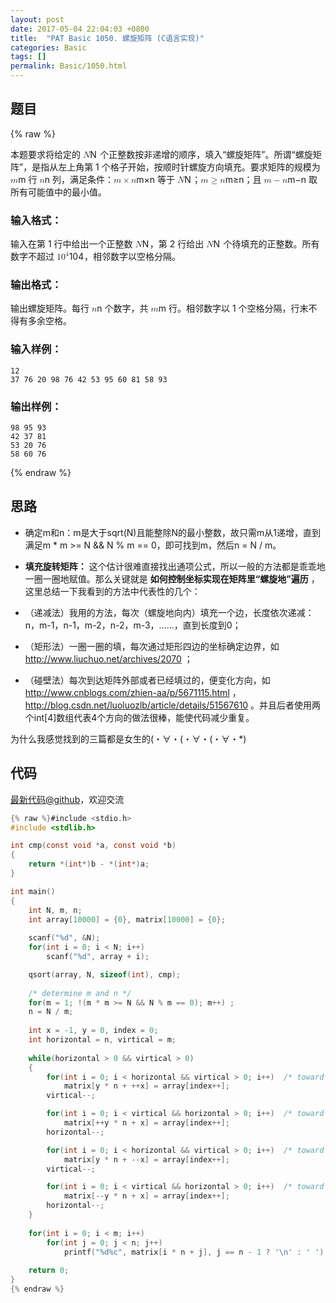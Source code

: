 ```yaml
---
layout: post
date: 2017-05-04 22:04:03 +0800
title:  "PAT Basic 1050. 螺旋矩阵 (C语言实现)"
categories: Basic
tags: []
permalink: Basic/1050.html
---
```


## 题目

{% raw %}<div class="ques-view"><p>本题要求将给定的 <span class="katex"><span class="katex-mathml"><math><mrow><mi>N</mi></mrow>N</math></span><span aria-hidden="true" class="katex-html"><span class="strut" style="height:0.68333em;"></span><span class="strut bottom" style="height:0.68333em;vertical-align:0em;"></span><span class="base textstyle uncramped"><span class="mord mathit" style="margin-right:0.10903em;">N</span></span></span></span> 个正整数按非递增的顺序，填入“螺旋矩阵”。所谓“螺旋矩阵”，是指从左上角第 1 个格子开始，按顺时针螺旋方向填充。要求矩阵的规模为 <span class="katex"><span class="katex-mathml"><math><mrow><mi>m</mi></mrow>m</math></span><span aria-hidden="true" class="katex-html"><span class="strut" style="height:0.43056em;"></span><span class="strut bottom" style="height:0.43056em;vertical-align:0em;"></span><span class="base textstyle uncramped"><span class="mord mathit">m</span></span></span></span> 行 <span class="katex"><span class="katex-mathml"><math><mrow><mi>n</mi></mrow>n</math></span><span aria-hidden="true" class="katex-html"><span class="strut" style="height:0.43056em;"></span><span class="strut bottom" style="height:0.43056em;vertical-align:0em;"></span><span class="base textstyle uncramped"><span class="mord mathit">n</span></span></span></span> 列，满足条件：<span class="katex"><span class="katex-mathml"><math><mrow><mi>m</mi><mo>×</mo><mi>n</mi></mrow>m\times n</math></span><span aria-hidden="true" class="katex-html"><span class="strut" style="height:0.58333em;"></span><span class="strut bottom" style="height:0.66666em;vertical-align:-0.08333em;"></span><span class="base textstyle uncramped"><span class="mord mathit">m</span><span class="mbin">×</span><span class="mord mathit">n</span></span></span></span> 等于 <span class="katex"><span class="katex-mathml"><math><mrow><mi>N</mi></mrow>N</math></span><span aria-hidden="true" class="katex-html"><span class="strut" style="height:0.68333em;"></span><span class="strut bottom" style="height:0.68333em;vertical-align:0em;"></span><span class="base textstyle uncramped"><span class="mord mathit" style="margin-right:0.10903em;">N</span></span></span></span>；<span class="katex"><span class="katex-mathml"><math><mrow><mi>m</mi><mo>≥</mo><mi>n</mi></mrow>m\ge n</math></span><span aria-hidden="true" class="katex-html"><span class="strut" style="height:0.63597em;"></span><span class="strut bottom" style="height:0.7719400000000001em;vertical-align:-0.13597em;"></span><span class="base textstyle uncramped"><span class="mord mathit">m</span><span class="mrel">≥</span><span class="mord mathit">n</span></span></span></span>；且 <span class="katex"><span class="katex-mathml"><math><mrow><mi>m</mi><mo>−</mo><mi>n</mi></mrow>m-n</math></span><span aria-hidden="true" class="katex-html"><span class="strut" style="height:0.58333em;"></span><span class="strut bottom" style="height:0.66666em;vertical-align:-0.08333em;"></span><span class="base textstyle uncramped"><span class="mord mathit">m</span><span class="mbin">−</span><span class="mord mathit">n</span></span></span></span> 取所有可能值中的最小值。</p>
<h3 id="-">输入格式：</h3>
<p>输入在第 1 行中给出一个正整数 <span class="katex"><span class="katex-mathml"><math><mrow><mi>N</mi></mrow>N</math></span><span aria-hidden="true" class="katex-html"><span class="strut" style="height:0.68333em;"></span><span class="strut bottom" style="height:0.68333em;vertical-align:0em;"></span><span class="base textstyle uncramped"><span class="mord mathit" style="margin-right:0.10903em;">N</span></span></span></span>，第 2 行给出 <span class="katex"><span class="katex-mathml"><math><mrow><mi>N</mi></mrow>N</math></span><span aria-hidden="true" class="katex-html"><span class="strut" style="height:0.68333em;"></span><span class="strut bottom" style="height:0.68333em;vertical-align:0em;"></span><span class="base textstyle uncramped"><span class="mord mathit" style="margin-right:0.10903em;">N</span></span></span></span> 个待填充的正整数。所有数字不超过 <span class="katex"><span class="katex-mathml"><math><mrow><mn>1</mn><msup><mn>0</mn><mn>4</mn></msup></mrow>10^4</math></span><span aria-hidden="true" class="katex-html"><span class="strut" style="height:0.8141079999999999em;"></span><span class="strut bottom" style="height:0.8141079999999999em;vertical-align:0em;"></span><span class="base textstyle uncramped"><span class="mord mathrm">1</span><span class="mord"><span class="mord mathrm">0</span><span class="msupsub"><span class="vlist"><span style="top:-0.363em;margin-right:0.05em;"><span class="fontsize-ensurer reset-size5 size5"><span style="font-size:0em;">​</span></span><span class="reset-textstyle scriptstyle uncramped mtight"><span class="mord mathrm mtight">4</span></span></span><span class="baseline-fix"><span class="fontsize-ensurer reset-size5 size5"><span style="font-size:0em;">​</span></span>​</span></span></span></span></span></span></span>，相邻数字以空格分隔。</p>
<h3 id="-">输出格式：</h3>
<p>输出螺旋矩阵。每行 <span class="katex"><span class="katex-mathml"><math><mrow><mi>n</mi></mrow>n</math></span><span aria-hidden="true" class="katex-html"><span class="strut" style="height:0.43056em;"></span><span class="strut bottom" style="height:0.43056em;vertical-align:0em;"></span><span class="base textstyle uncramped"><span class="mord mathit">n</span></span></span></span> 个数字，共 <span class="katex"><span class="katex-mathml"><math><mrow><mi>m</mi></mrow>m</math></span><span aria-hidden="true" class="katex-html"><span class="strut" style="height:0.43056em;"></span><span class="strut bottom" style="height:0.43056em;vertical-align:0em;"></span><span class="base textstyle uncramped"><span class="mord mathit">m</span></span></span></span> 行。相邻数字以 1 个空格分隔，行末不得有多余空格。</p>
<h3 id="-">输入样例：</h3>
<pre><code class="lang-in">12
37 76 20 98 76 42 53 95 60 81 58 93
</code></pre>
<h3 id="-">输出样例：</h3>
<pre><code class="lang-out">98 95 93
42 37 81
53 20 76
58 60 76
</code></pre>
</div>{% endraw %}

## 思路

- 确定m和n：m是大于sqrt(N)且能整除N的最小整数，故只需m从1递增，直到满足m * m >= N && N % m == 0，即可找到m，然后n = N / m。

- **填充旋转矩阵：** 这个估计很难直接找出通项公式，所以一般的方法都是乖乖地一圈一圈地赋值。那么关键就是 **如何控制坐标实现在矩阵里“螺旋地”遍历** ，这里总结一下我看到的方法中代表性的几个：
 - （递减法）我用的方法，每次（螺旋地向内）填充一个边，长度依次递减：n，m-1，n-1，m-2，n-2，m-3，……，直到长度到0；
 - （矩形法）一圈一圈的填，每次通过矩形四边的坐标确定边界，如
http://www.liuchuo.net/archives/2070 ；
 - （碰壁法）每次到达矩阵外部或者已经填过的，便变化方向，如
http://www.cnblogs.com/zhien-aa/p/5671115.html ，
http://blog.csdn.net/luoluozlb/article/details/51567610 。并且后者使用两个int[4]数组代表4个方向的做法很棒，能使代码减少重复。

 为什么我感觉找到的三篇都是女生的(・∀・(・∀・(・∀・*)

## 代码

[最新代码@github](https://github.com/OliverLew/PAT/blob/master/PATBasic/1050.c)，欢迎交流
```c
{% raw %}#include <stdio.h>
#include <stdlib.h>

int cmp(const void *a, const void *b) 
{
    return *(int*)b - *(int*)a;
}

int main()
{
    int N, m, n;
    int array[10000] = {0}, matrix[10000] = {0};
    
    scanf("%d", &N);
    for(int i = 0; i < N; i++)
        scanf("%d", array + i);

    qsort(array, N, sizeof(int), cmp);
    
    /* determine m and n */
    for(m = 1; !(m * m >= N && N % m == 0); m++) ;
    n = N / m;
    
    int x = -1, y = 0, index = 0;
    int horizontal = n, virtical = m;
    
    while(horizontal > 0 && virtical > 0)
    {
        for(int i = 0; i < horizontal && virtical > 0; i++)  /* toward right */
            matrix[y * n + ++x] = array[index++];
        virtical--;

        for(int i = 0; i < virtical && horizontal > 0; i++)  /* toward bottom */
            matrix[++y * n + x] = array[index++];
        horizontal--;

        for(int i = 0; i < horizontal && virtical > 0; i++)  /* toward left */
            matrix[y * n + --x] = array[index++];
        virtical--;

        for(int i = 0; i < virtical && horizontal > 0; i++)  /* toward top */
            matrix[--y * n + x] = array[index++];
        horizontal--;
    }
    
    for(int i = 0; i < m; i++)
        for(int j = 0; j < n; j++)
            printf("%d%c", matrix[i * n + j], j == n - 1 ? '\n' : ' ');
    
    return 0;
}
{% endraw %}
```